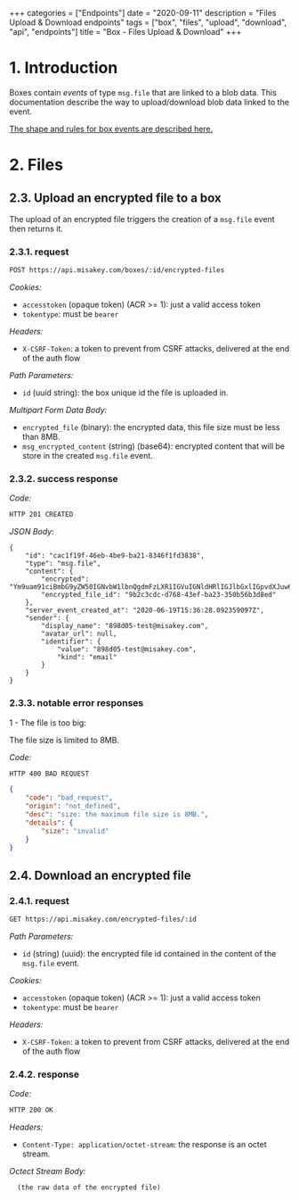 +++
categories = ["Endpoints"]
date = "2020-09-11"
description = "Files Upload & Download endpoints"
tags = ["box", "files", "upload", "download", "api", "endpoints"]
title = "Box - Files Upload & Download"
+++

# 1. Introduction

Boxes contain *events* of type `msg.file` that are linked to a blob data.
This documentation describe the way to upload/download blob data linked to the event.

[The shape and rules for box events are described here.](/concepts/box-events)

# 2. Files
## 2.3. Upload an encrypted file to a box

The upload of an encrypted file triggers the creation of a `msg.file` event then returns it.

### 2.3.1. request

```bash
POST https://api.misakey.com/boxes/:id/encrypted-files
```
_Cookies:_
- `accesstoken` (opaque token) (ACR >= 1): just a valid access token
- `tokentype`: must be `bearer`

_Headers:_
- `X-CSRF-Token`: a token to prevent from CSRF attacks, delivered at the end of the auth flow

_Path Parameters:_
- `id` (uuid string): the box unique id the file is uploaded in.

_Multipart Form Data Body:_
- `encrypted_file` (binary): the encrypted data, this file size must be less than 8MB.
- `msg_encrypted_content` (string) (base64): encrypted content that will be store in the created `msg.file` event.

### 2.3.2. success response

_Code:_
```bash
HTTP 201 CREATED
```

_JSON Body_:
```
{
    "id": "cac1f19f-46eb-4be9-ba21-8346f1fd3838",
    "type": "msg.file",
    "content": {
        "encrypted": "Ym9uam91ciBmbG9yZW50IGNvbW1lbnQgdmFzLXR1IGVuIGNldHRlIGJlbGxlIGpvdXJuw6llID8h",
        "encrypted_file_id": "9b2c3cdc-d768-43ef-ba23-350b56b3d8ed"
    },
    "server_event_created_at": "2020-06-19T15:36:28.092359097Z",
    "sender": {
        "display_name": "898d05-test@misakey.com",
        "avatar_url": null,
        "identifier": {
            "value": "898d05-test@misakey.com",
            "kind": "email"
        }
    }
}
```

### 2.3.3. notable error responses

1 - The file is too big:

The file size is limited to 8MB.

_Code:_
```bash
HTTP 400 BAD REQUEST
```

```json
{
    "code": "bad_request",
    "origin": "not_defined",
    "desc": "size: the maximum file size is 8MB.",
    "details": {
        "size": "invalid"
    }
}
```

## 2.4. Download an encrypted file

### 2.4.1. request

```bash
GET https://api.misakey.com/encrypted-files/:id
```

_Path Parameters:_
- `id` (string) (uuid): the encrypted file id contained in the content of the `msg.file` event.

_Cookies:_
- `accesstoken` (opaque token) (ACR >= 1): just a valid access token
- `tokentype`: must be `bearer`

_Headers:_
- `X-CSRF-Token`: a token to prevent from CSRF attacks, delivered at the end of the auth flow

### 2.4.2. response

_Code:_
```bash
HTTP 200 OK
```

_Headers:_
- `Content-Type: application/octet-stream`: the response is an octet stream.

_Octect Stream Body:_
```
  (the raw data of the encrypted file)
```
